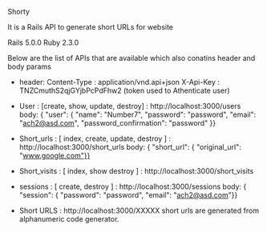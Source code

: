 Shorty 

It is a Rails API to generate short URLs for website

Rails 5.0.0
Ruby 2.3.0

Below are the list of APIs that are available which also conatins header and body params

* header: 
	Content-Type : application/vnd.api+json
	X-Api-Key : TNZCmuthS2qjGYjbPcPdFhw2 (token used to Athenticate user)	

* User : [create, show, update, destroy] : http://localhost:3000/users
	body: { "user": {
                        "name": "Number7",
                        "password": "password",
                        "email": "ach2@asd.com",
                        "password_confirmation": "password" }}

* Short_urls : [ index, create, update, destroy ] : http://localhost:3000/short_urls
	body: {	"short_url": {
                        "original_url": "www.google.com"}}

* Short_visits : [ index, show destroy ] : http://localhost:3000/short_visits

* sessions : [ create, destroy ] : http://localhost:3000/sessions
	body: { "session": {
                        "password": "password",
                        "email": "ach2@asd.com"}}

* Short URLS : http://localhost:3000/XXXXX
	short urls are generated from alphanumeric code generator.
